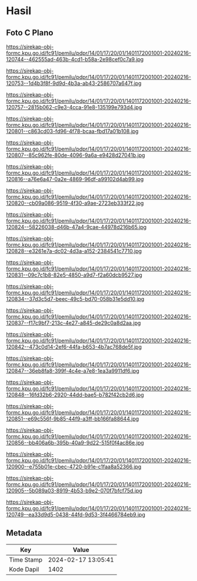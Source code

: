 # Hasil

## Foto C Plano

https://sirekap-obj-formc.kpu.go.id/fc91/pemilu/pdpr/14/01/17/20/01/1401172001001-20240216-120744--462555ad-463b-4cd1-b58a-2e98cef0c7a9.jpg

https://sirekap-obj-formc.kpu.go.id/fc91/pemilu/pdpr/14/01/17/20/01/1401172001001-20240216-120753--1d4b3f8f-9d9d-4b3a-ab43-2586707a647f.jpg

https://sirekap-obj-formc.kpu.go.id/fc91/pemilu/pdpr/14/01/17/20/01/1401172001001-20240216-120757--2815b062-c9e3-4cca-91e8-135199e793d4.jpg

https://sirekap-obj-formc.kpu.go.id/fc91/pemilu/pdpr/14/01/17/20/01/1401172001001-20240216-120801--c863cd03-fd96-4f78-bcaa-fbd17a01b108.jpg

https://sirekap-obj-formc.kpu.go.id/fc91/pemilu/pdpr/14/01/17/20/01/1401172001001-20240216-120807--85c962fe-80de-4096-9a6a-e9428d27041b.jpg

https://sirekap-obj-formc.kpu.go.id/fc91/pemilu/pdpr/14/01/17/20/01/1401172001001-20240216-120816--a76e6a47-0a2e-4869-96df-a99102d4ab99.jpg

https://sirekap-obj-formc.kpu.go.id/fc91/pemilu/pdpr/14/01/17/20/01/1401172001001-20240216-120820--cb09a086-9519-4f30-a9ae-2723eb333f22.jpg

https://sirekap-obj-formc.kpu.go.id/fc91/pemilu/pdpr/14/01/17/20/01/1401172001001-20240216-120824--58226038-d46b-47a4-9cae-44978d216b65.jpg

https://sirekap-obj-formc.kpu.go.id/fc91/pemilu/pdpr/14/01/17/20/01/1401172001001-20240216-120828--e3261e7a-dc02-4d3a-a152-2384541c7710.jpg

https://sirekap-obj-formc.kpu.go.id/fc91/pemilu/pdpr/14/01/17/20/01/1401172001001-20240216-120831--09c7c1b8-82e5-4850-a9d7-f2a60dcb9527.jpg

https://sirekap-obj-formc.kpu.go.id/fc91/pemilu/pdpr/14/01/17/20/01/1401172001001-20240216-120834--37d3c5d7-beec-49c5-bd70-058b31e5dd10.jpg

https://sirekap-obj-formc.kpu.go.id/fc91/pemilu/pdpr/14/01/17/20/01/1401172001001-20240216-120837--f17c9bf7-213c-4e27-a845-de29c0a8d2aa.jpg

https://sirekap-obj-formc.kpu.go.id/fc91/pemilu/pdpr/14/01/17/20/01/1401172001001-20240216-120842--473c0d14-2ef6-44fa-b653-4b7ac768de5f.jpg

https://sirekap-obj-formc.kpu.go.id/fc91/pemilu/pdpr/14/01/17/20/01/1401172001001-20240216-120847--36eb8fa8-399f-4c4e-a7e8-1ea3a9911df6.jpg

https://sirekap-obj-formc.kpu.go.id/fc91/pemilu/pdpr/14/01/17/20/01/1401172001001-20240216-120848--16fd32b6-2920-44dd-bae5-b782f42cb2d6.jpg

https://sirekap-obj-formc.kpu.go.id/fc91/pemilu/pdpr/14/01/17/20/01/1401172001001-20240216-120851--e69c556f-9b85-44f9-a3ff-bb166fa88644.jpg

https://sirekap-obj-formc.kpu.go.id/fc91/pemilu/pdpr/14/01/17/20/01/1401172001001-20240216-120856--bb406a6b-395b-40a9-9d22-515f0f4ac86e.jpg

https://sirekap-obj-formc.kpu.go.id/fc91/pemilu/pdpr/14/01/17/20/01/1401172001001-20240216-120900--e755b01e-cbec-4720-b91e-c1faa8a52366.jpg

https://sirekap-obj-formc.kpu.go.id/fc91/pemilu/pdpr/14/01/17/20/01/1401172001001-20240216-120905--5b089a03-8919-4b53-b9e2-070f7bfcf75d.jpg

https://sirekap-obj-formc.kpu.go.id/fc91/pemilu/pdpr/14/01/17/20/01/1401172001001-20240216-120749--ea33d9d5-0438-44fd-9d53-3f4466784eb9.jpg


## Metadata

| Key        | Value               |
| ---------- | ------------------- |
| Time Stamp | 2024-02-17 13:05:41 |
| Kode Dapil | 1402                |



